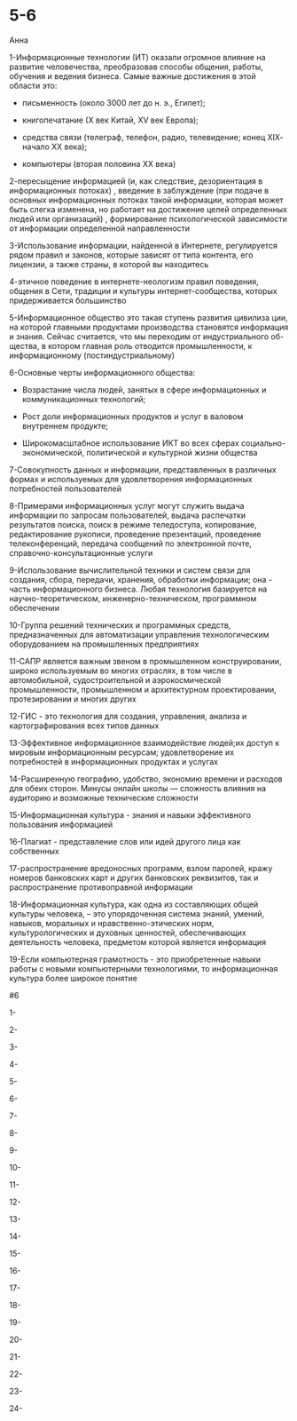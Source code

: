 # 5-6
Анна

1-Информационные технологии (ИТ) оказали огромное влияние на развитие человечества, преобразовав способы общения, работы, обучения и ведения бизнеса. Самые важные достижения в этой области это:

- письменность (около 3000 лет до н. э., Египет);

- книгопечатание (Х век Китай, XV век Европа);

- средства связи (телеграф, телефон, радио, телевидение; конец ХІХ- начало ХХ века);

- компьютеры (вторая половина ХХ века)

2-пересыщение информацией (и, как следствие, дезориентация в информационных потоках) , введение в заблуждение (при подаче в основных информационных потоках такой информации, которая может быть слегка изменена, но работает на достижение целей определенных людей или организаций) , формирование психологической зависимости от информации определенной направленности

3-Использование информации, найденной в Интернете, регулируется рядом правил и законов, которые зависят от типа контента, его лицензии, а также страны, в которой вы находитесь

4-этичное поведение в интернете-неологизм правил поведения, общения в Сети, традиции и культуры интернет-сообщества, которых придерживается большинство

5-Информационное общество это такая ступень развития цивилиза ции, на которой главными продуктами производства становятся информация и знания. Сейчас считается, что мы переходим от индустриального об- щества, в котором главная роль отводится промышленности, к информационному (постиндустриальному)

6-Основные черты информационного общества:

- Возрастание числа людей, занятых в сфере информационных и коммуникационных технологий;

- Рост доли информационных продуктов и услуг в валовом внутреннем продукте;

- Широкомасштабное использование ИКТ во всех сферах социально-экономической, политической и культурной жизни общества

7-Совокупность данных и информации, представленных в различных формах и используемых для удовлетворения информационных потребностей пользователей

8-Примерами информационных услуг могут служить выдача информации по запросам пользователей, выдача распечатки результатов поиска, поиск в режиме теледоступа, копирование, редактирование рукописи, проведение презентаций, проведение телеконференций, передача сообщений по электронной почте, справочно-консультационные услуги

9-Использование вычислительной техники и систем связи для создания, сбора, передачи, хранения, обработки информации; она - часть информационного бизнеса. Любая технология базируется на научно-теоретическом, инженерно-техническом, программном обеспечении

10-Группа решений технических и программных средств, предназначенных для автоматизации управления технологическим оборудованием на промышленных предприятиях

11-САПР является важным звеном в промышленном конструировании, широко используемым во многих отраслях, в том числе в автомобильной, судостроительной и аэрокосмической промышленности, промышленном и архитектурном проектировании, протезировании и многих других

12-ГИС - это технология для создания, управления, анализа и картографирования всех типов данных

13-Эффективное информационное взаимодействие людей;их доступ к мировым информационным ресурсам; удовлетворение их потребностей в информационных продуктах и услугах

14-Расширенную географию, удобство, экономию времени и расходов для обеих сторон. Минусы онлайн школы — сложность влияния на аудиторию и возможные технические сложности

15-Информационная культура - знания и навыки эффективного пользования информацией

16-Плагиат - представление слов или идей другого лица как собственных

17-распространение вредоносных программ, взлом паролей, кражу номеров банковских карт и других банковских реквизитов, так и распространение противоправной информации

18-Информационная культура, как одна из составляющих общей культуры человека, – это упорядоченная система знаний, умений, навыков, моральных и нравственно-этических норм, культурологических и духовных ценностей, обеспечивающих деятельность человека, предметом которой является информация

19-Если компьютерная грамотность - это приобретенные навыки работы с новыми компьютерными технологиями, то информационная культура более широкое понятие

#6

1-

2-

3-

4-

5-

6-

7-

8-

9-

10-

11-

12-

13-

14-

15-

16-

17-

18-

19-

20-

21-

22-

23-

24-
